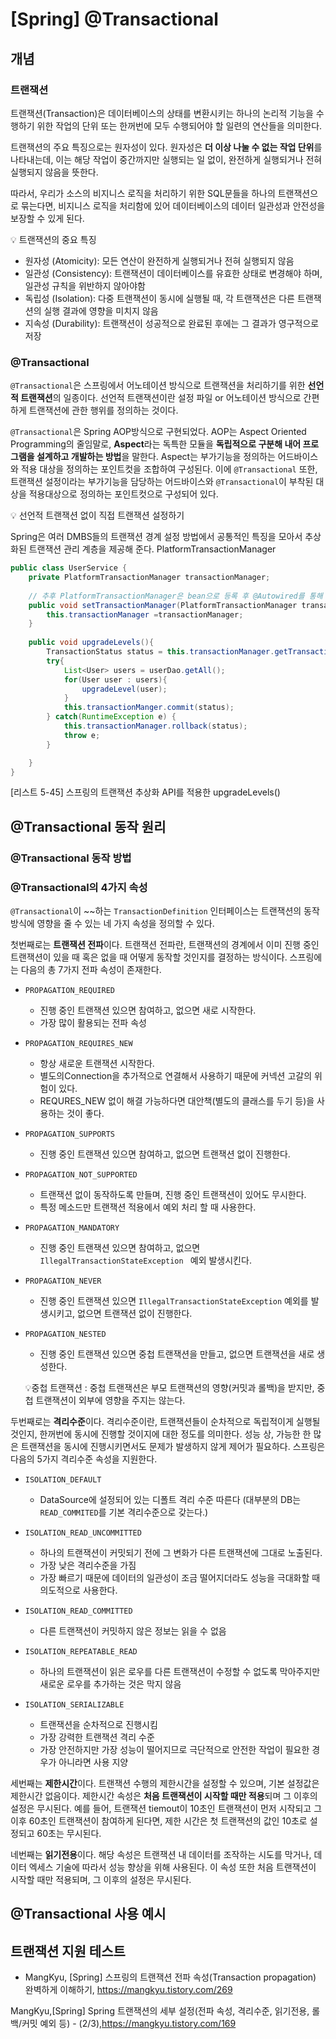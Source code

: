 # [Spring] @Transactional



## 개념

### 트랜잭션

트랜잭션(Transaction)은 데이터베이스의 상태를 변환시키는 하나의 논리적 기능을 수행하기 위한 작업의 단위 또는 한꺼번에 모두 수행되어야 할 일련의 연산들을 의미한다. 

트랜잭션의 주요 특징으로는 원자성이 있다. 원자성은 **더 이상 나눌 수 없는 작업 단위**를 나타내는데, 이는 해당 작업이 중간까지만 실행되는 일 없이, 완전하게 실행되거나 전혀 실행되지 않음을 뜻한다. 

따라서, 우리가 소스의 비지니스 로직을 처리하기 위한 SQL문들을 하나의 트랜잭션으로 묶는다면, 비지니스 로직을 처리함에 있어 데이터베이스의 데이터 일관성과 안전성을 보장할 수 있게 된다.



:bulb: 트랜잭션의 중요 특징

- 원자성 (Atomicity): 모든 연산이 완전하게 실행되거나 전혀 실행되지 않음
- 일관성 (Consistency): 트랜잭션이 데이터베이스를 유효한 상태로 변경해야 하며, 일관성 규칙을 위반하지 않아야함
- 독립성 (Isolation): 다중 트랜잭션이 동시에 실행될 때, 각 트랜잭션은 다른 트랜잭션의 실행 결과에 영향을 미치지 않음
- 지속성 (Durability): 트랜잭션이 성공적으로 완료된 후에는 그 결과가 영구적으로 저장



### @Transactional

`@Transactional`은 스프링에서 어노테이션 방식으로 트랜잭션을 처리하기를 위한 **선언적 트랜잭션**의 일종이다. 선언적 트랜잭션이란 설정 파일 or 어노테이션 방식으로 간편하게 트랜잭션에 관한 행위를 정의하는 것이다.

`@Transactional`은 Spring AOP방식으로 구현되었다. AOP는 Aspect Oriented Programming의 줄임말로, **Aspect**라는 독특한 모듈을 **독립적으로 구분해 내어 프로그램을 설계하고 개발하는 방법**을 말한다. Aspect는 부가기능을 정의하는 어드바이스와 적용 대상을 정의하는 포인트컷을 조합하여 구성된다. 이에 `@Transactional`  또한, 트랜잭션 설정이라는 부가기능을 담당하는 어드바이스와  `@Transactional`이 부착된 대상을 적용대상으로 정의하는 포인트컷으로 구성되어 있다.



:bulb: 선언적 트랜잭션 없이 직접 트랜잭션 설정하기

Spring은 여러 DMBS들의 트랜잭션 경계 설정 방법에서 공통적인 특징을 모아서 추상화된 트랜잭션 관리 계층을 제공해 준다. PlatformTransactionManager



```java
public class UserService {
    private PlatformTransactionManager transactionManager;
    
    // 추후 PlatformTransactionManager은 bean으로 등록 후 @Autowired를 통해 주입 받음
    public void setTransactionManager(PlatformTransactionManager transactionManager){
    	this.transactionManager =transactionManager;
    }
    
    public void upgradeLevels(){
        TransactionStatus status = this.transactionManager.getTransaction(new DefaultTransactionDefinition());
        try{
            List<User> users = userDao.getAll();
            for(User user : users){
                upgradeLevel(user);
            }
	        this.transactionManger.commit(status);
        } catch(RuntimeException e) {
            this.transactionManager.rollback(status);
            throw e;
        }

    }
}
```

[리스트 5-45] 스프링의 트랜잭션 추상화 API를 적용한 upgradeLevels()





## @Transactional 동작 원리



### @Transactional 동작 방법



### @Transactional의 4가지 속성

`@Transactional`이 ~~하는 `TransactionDefinition` 인터페이스는 트랜잭션의 동작 방식에 영향을 줄 수 있는 네 가지 속성을 정의할 수 있다.

첫번째로는 **트랜잭션 전파**이다. 트랜잭션 전파란, 트랜잭션의 경계에서 이미 진행 중인 트랜잭션이 있을 때 혹은 없을 때 어떻게 동작할 것인지를 결정하는 방식이다. 스프링에는 다음의 총 7가지 전파 속성이 존재한다.

- `PROPAGATION_REQUIRED`
  - 진행 중인 트랜잭션 있으면 참여하고, 없으면 새로 시작한다.
  - 가장 많이 활용되는 전파 속성
- `PROPAGATION_REQUIRES_NEW`
  - 항상 새로운 트랜잭션 시작한다.
  - 별도의Connection을 추가적으로 연결해서 사용하기 때문에 커넥션 고갈의 위험이 있다.
  - REQURES_NEW 없이 해결 가능하다면 대안책(별도의 클래스를 두기 등)을 사용하는 것이 좋다.
- `PROPAGATION_SUPPORTS`
  - 진행 중인 트랜잭션 있으면 참여하고, 없으면 트랜잭션 없이 진행한다.
- `PROPAGATION_NOT_SUPPORTED`
  - 트랜잭션 없이 동작하도록 만들며, 진행 중인 트랜잭션이 있어도 무시한다.
  - 특정 메소드만 트랜잭션 적용에서 예외 처리 할 때 사용한다.

- `PROPAGATION_MANDATORY`
  - 진행 중인 트랜잭션 있으면 참여하고, 없으면 `IllegalTransactionStateException ` 예외 발생시킨다.
- `PROPAGATION_NEVER`
  - 진행 중인 트랜잭션 있으면 `IllegalTransactionStateException` 예외를 발생시키고, 없으면 트랜잭션 없이 진행한다.

- `PROPAGATION_NESTED`

  - 진행 중인 트랜잭션 있으면 중첩 트랜잭션을 만들고, 없으면 트랜잭션을 새로 생성한다.

  :bulb:중첩 트랜잭션 : 중첩 트랜잭션은 부모 트랜잭션의 영향(커밋과 롤백)을 받지만, 중첩 트랜잭션이 외부에 영향을 주지는 않는다.



두번째로는 **격리수준**이다. 격리수준이란, 트랜잭션들이 순차적으로 독립적이게 실행될 것인지, 한꺼번에 동시에 진행할 것이지에 대한 정도를 의미한다. 성능 상, 가능한 한 많은 트랜잭션을 동시에 진행시키면서도 문제가 발생하지 않게 제어가 필요하다. 스프링은 다음의 5가지 격리수준 속성을 지원한다.

- `ISOLATION_DEFAULT`
  - DataSource에 설정되어 있는 디폴트 격리 수준 따른다 (대부분의 DB는 `READ_COMMITED`를 기본 격리수준으로 갖는다.)
- `ISOLATION_READ_UNCOMMITTED`
  - 하나의 트랜잭션이 커밋되기 전에 그 변화가 다른 트랜잭션에 그대로 노출된다.
  - 가장 낮은 격리수준을 가짐
  - 가장 빠르기 때문에 데이터의 일관성이 조금 떨어지더라도 성능을 극대화할 때 의도적으로 사용한다.
- `ISOLATION_READ_COMMITTED`
  - 다른 트랜잭션이 커밋하지 않은 정보는 읽을 수 없음

- `ISOLATION_REPEATABLE_READ`
  - 하나의 트랜잭션이 읽은 로우를 다른 트랜잭션이 수정할 수 없도록 막아주지만 새로운 로우를 추가하는 것은 막지 않음
- `ISOLATION_SERIALIZABLE`
  - 트랜잭션을 순차적으로 진행시킴
  - 가장 강력한 트랜잭션 격리 수준
  - 가장 안전하지만 가장 성능이 떨어지므로 극단적으로 안전한 작업이 필요한 경우가 아니라면 사용 지양



세번째는 **제한시간**이다. 트랜잭션 수행의 제한시간을 설정할 수 있으며, 기본 설정값은 제한시간 없음이다. 제한시간 속성은 **처음 트랜잭션이 시작할 때만 적용**되며 그 이후의 설정은 무시된다. 예를 들어, 트랜잭션 tiemout이 10초인 트랜잭션이 먼저 시작되고 그 이후 60초인 트랜잭션이 참여하게 된다면, 제한 시간은 첫 트랜잭션의 값인 10초로 설정되고 60초는 무시된다.



네번째는 **읽기전용**이다. 해당 속성은 트랜잭션 내 데이터를 조작하는 시도를 막거나, 데이터 엑세스 기술에 따라서 성능 향상을 위해 사용된다. 이 속성 또한 처음 트랜잭션이 시작할 때만 적용되며, 그 이후의 설정은 무시된다.



## @Transactional 사용 예시





## 트랜잭션 지원 테스트









- MangKyu, [Spring] 스프링의 트랜잭션 전파 속성(Transaction propagation) 완벽하게 이해하기, https://mangkyu.tistory.com/269

MangKyu,[Spring] Spring 트랜잭션의 세부 설정(전파 속성, 격리수준, 읽기전용, 롤백/커밋 예외 등) - (2/3),https://mangkyu.tistory.com/169

